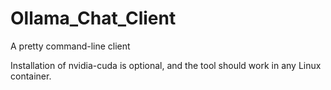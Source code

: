 # Ollama_Chat_Client
A pretty command-line client

Installation of nvidia-cuda is optional, and the tool should work in any Linux container.
